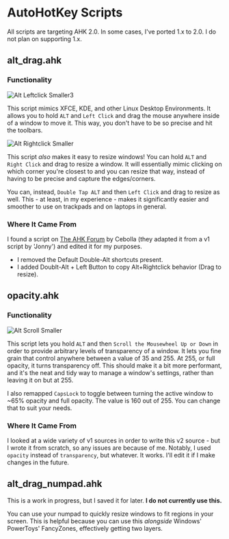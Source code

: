 # AutoHotKey Scripts

All scripts are targeting AHK 2.0. In some cases, I've ported 1.x to 2.0. I do not plan on supporting 1.x.

## alt_drag.ahk

### Functionality

![Alt Leftclick Smaller3](https://github.com/user-attachments/assets/e9a479d7-aee6-4334-805a-4b2660adf9e2)

This script mimics XFCE, KDE, and other Linux Desktop Environments. It allows you to hold `ALT` and `Left Click` and drag the mouse anywhere inside of a window to move it. This way, you don't have to be so precise and hit the toolbars.

![Alt Rightclick Smaller](https://github.com/user-attachments/assets/d04285f5-b8eb-464c-bf50-66964b51835d)

This script *also* makes it easy to resize windows! You can hold `ALT` and `Right Click` and drag to resize a window. It will essentially mimic clicking on which corner you're closest to and you can resize that way, instead of having to be precise and capture the edges/corners.

You can, instead, `Double Tap ALT` and then `Left Click` and drag to resize as well. This - at least, in my experience - makes it significantly easier and smoother to use on trackpads and on laptops in general.

### Where It Came From
I found a script on [The AHK Forum](https://www.autohotkey.com/boards/viewtopic.php?t=126656) by Cebolla (they adapted it from a v1 script by 'Jonny') and edited it for my purposes.
* I removed the Default Double-Alt shortcuts present.
* I added Doublt-Alt + Left Button to copy Alt+Rightclick behavior (Drag to resize).

## opacity.ahk

### Functionality

![Alt Scroll Smaller](https://github.com/user-attachments/assets/5d0c6bc0-6199-41ca-9188-10e27aa07e7e)

This script lets you hold `ALT` and then `Scroll the Mousewheel Up or Down` in order to provide arbitrary levels of transparency of a window. It lets you fine grain that control anywhere between a value of 35 and 255. At 255, or full opacity, it turns transparency off. This should make it a bit more performant, and it's the neat and tidy way to manage a window's settings, rather than leaving it on but at 255.

I also remapped `CapsLock` to toggle between turning the active window to ~65% opacity and full opacity. The value is 160 out of 255. You can change that to suit your needs.

### Where It Came From
I looked at a wide variety of v1 sources in order to write this v2 source - but I wrote it from scratch, so any issues are because of me. Notably, I used `opacity` instead of `transparency`, but whatever. It works. I'll edit it if I make changes in the future.

## alt_drag_numpad.ahk

This is a work in progress, but I saved it for later. **I do not currently use this.**

You can use your numpad to quickly resize windows to fit regions in your screen. This is helpful because you can use this *alongside* Windows' PowerToys' FancyZones, effectively getting two layers.
